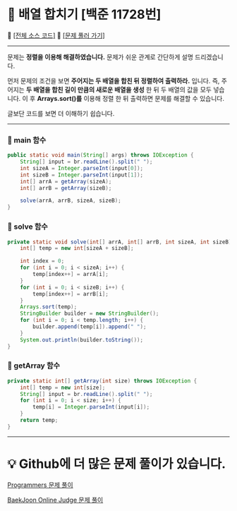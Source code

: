 # :page_facing_up: 배열 합치기 [백준 11728번]

:link: [[전체 소스 코드]](https://github.com/seungrokoh/Beakjoon_OnlineJudge/blob/master/%2311728/11728.java)
:link: [[문제 풀러 가기]](https://www.acmicpc.net/problem/11728)
***
문제는 **정렬을 이용해 해결하였습니다.** 문제가 쉬운 관계로 간단하게 설명 드리겠습니다.

먼저 문제의 조건을 보면 **주어지는 두 배열을 합친 뒤 정렬하여 출력하라.** 입니다. 즉, 주어지는 **두 배열을 합친 길이 만큼의 새로운 배열을 생성** 한 뒤 두 배열의 값을 모두 넣습니다. 이 후 **Arrays.sort()를** 이용해 정렬 한 뒤 출력하면 문제를 해결할 수 있습니다.

글보단 코드를 보면 더 이해하기 쉽습니다.
***
### __:seedling: main 함수__

```java
public static void main(String[] args) throws IOException {
    String[] input = br.readLine().split(" ");
    int sizeA = Integer.parseInt(input[0]);
    int sizeB = Integer.parseInt(input[1]);
    int[] arrA = getArray(sizeA);
    int[] arrB = getArray(sizeB);

    solve(arrA, arrB, sizeA, sizeB);
}
```

### __:seedling: solve 함수__

```java
private static void solve(int[] arrA, int[] arrB, int sizeA, int sizeB) {
    int[] temp = new int[sizeA + sizeB];

    int index = 0;
    for (int i = 0; i < sizeA; i++) {
        temp[index++] = arrA[i];
    }
    for (int i = 0; i < sizeB; i++) {
        temp[index++] = arrB[i];
    }
    Arrays.sort(temp);
    StringBuilder builder = new StringBuilder();
    for (int i = 0; i < temp.length; i++) {
        builder.append(temp[i]).append(" ");
    }
    System.out.println(builder.toString());
}
```

### __:seedling: getArray 함수__

```java
private static int[] getArray(int size) throws IOException {
    int[] temp = new int[size];
    String[] input = br.readLine().split(" ");
    for (int i = 0; i < size; i++) {
        temp[i] = Integer.parseInt(input[i]);
    }
    return temp;
}
```
***
# __:bulb: Github에 더 많은 문제 풀이가 있습니다.__
[Programmers 문제 풀이 ](https://github.com/seungrokoh/TIL/Algorithm)

[BaekJoon Online Judge 문제 풀이](https://github.com/seungrokoh/Beakjoon_OnlineJudge)
